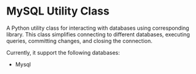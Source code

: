 # MySQL Utility Class

A Python utility class for interacting with databases using corresponding library. This class simplifies connecting to different databases, executing queries, committing changes, and closing the connection.

Currently, it support the following databases:
- Mysql